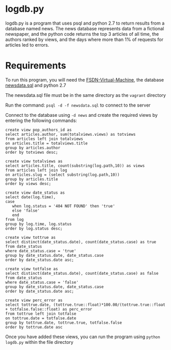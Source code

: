 # logdb.py

logdb.py is a program that uses psql and python 2.7 to return results from a database named news. The news database 
represents data from a fictional newspaper, and the python code returns the top 3 articles of all time, 
the authors ranked by views, and the days where more than 1% of requests for articles led to errors. 

# Requirements

To run this program, you will need the [FSDN-Virtual-Machine]("https://d17h27t6h515a5.cloudfront.net/topher/2017/June/5948287e_fsnd-virtual-machine/fsnd-virtual-machine.zip"), the database [newsdata.sql]("https://d17h27t6h515a5.cloudfront.net/topher/2016/August/57b5f748_newsdata/newsdata.zip") and python 2.7

The newsdata.sql file must be in the same directory as the ```vagrant``` directory

Run the command: ```psql -d -f newsdata.sql``` to connect to the server

Connect to the database using ```-d news``` and create the required views by entering the following commands:
```
create view pop_authors_id as 
select articles.author, sum(totalviews.views) as totviews
from articles left join totalviews
on articles.title = totalviews.title  
group by articles.author 
order by totviews desc;
```

```
create view totalviews as 
select articles.title, count(substring(log.path,10)) as views 
from articles left join log 
on articles.slug = (select substring(log.path,10)) 
group by articles.title 
order by views desc;
```

```
create view date_status as
select date(log.time), 
case 
   when log.status = '404 NOT FOUND' then 'true'
   else 'false'
   end
from log
group by log.time, log.status
order by log.status desc;
```

```
create view tottrue as 
select distinct(date_status.date), count(date_status.case) as true 
from date_status  
where date_status.case = 'true'
group by date_status.date, date_status.case 
order by date_status.date asc;
```
```
create view totfalse as 
select distinct(date_status.date), count(date_status.case) as false
from date_status  
where date_status.case = 'false'
group by date_status.date, date_status.case 
order by date_status.date asc;
```
```
create view perc_error as 
select tottrue.date, (tottrue.true::float)*100.00/(tottrue.true::float + totfalse.false::float) as perc_error
from tottrue left join totfalse 
on tottrue.date = totfalse.date
group by tottrue.date, tottrue.true, totfalse.false
order by tottrue.date asc
```
Once you have added these views, you can run the program using ```python logdb.py``` within the file directory

